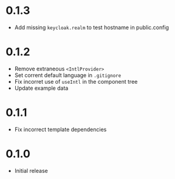 # 0.1.3

- Add missing `keycloak.realm` to test hostname in public.config

# 0.1.2

- Remove extraneous `<IntlProvider>`
- Set corrent default language in `.gitignore`
- Fix incorret use of `useIntl` in the component tree
- Update example data

# 0.1.1

- Fix incorrect template dependencies

# 0.1.0

- Initial release
